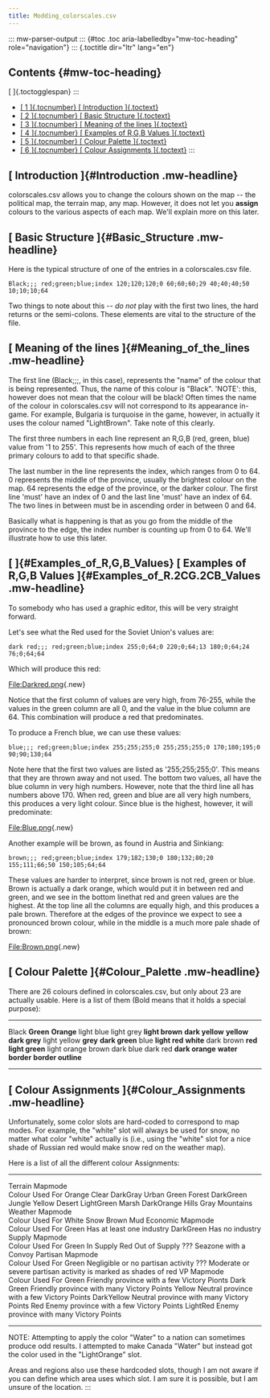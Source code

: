```yaml
---
title: Modding_colorscales.csv
---
```

::: mw-parser-output
::: {#toc .toc aria-labelledby="mw-toc-heading" role="navigation"}
::: {.toctitle dir="ltr" lang="en"}
## Contents {#mw-toc-heading}

[ ]{.toctogglespan}
:::

-   [[ 1 ]{.tocnumber} [ Introduction ]{.toctext}](#Introduction)
-   [[ 2 ]{.tocnumber} [ Basic Structure ]{.toctext}](#Basic_Structure)
-   [[ 3 ]{.tocnumber} [ Meaning of the lines
    ]{.toctext}](#Meaning_of_the_lines)
-   [[ 4 ]{.tocnumber} [ Examples of R,G,B Values
    ]{.toctext}](#Examples_of_R.2CG.2CB_Values)
-   [[ 5 ]{.tocnumber} [ Colour Palette ]{.toctext}](#Colour_Palette)
-   [[ 6 ]{.tocnumber} [ Colour Assignments
    ]{.toctext}](#Colour_Assignments)
:::

## [ Introduction ]{#Introduction .mw-headline}

colorscales.csv allows you to change the colours shown on the map \--
the political map, the terrain map, any map. However, it does not let
you **assign** colours to the various aspects of each map. We\'ll
explain more on this later.

## [ Basic Structure ]{#Basic_Structure .mw-headline}

Here is the typical structure of one of the entries in a colorscales.csv
file.

    Black;;; red;green;blue;index 120;120;120;0 60;60;60;29 40;40;40;50 10;10;10;64 

Two things to note about this \-- *do not* play with the first two
lines, the hard returns or the semi-colons. These elements are vital to
the structure of the file.

## [ Meaning of the lines ]{#Meaning_of_the_lines .mw-headline}

The first line (Black;;;, in this case), represents the \"name\" of the
colour that is being represented. Thus, the name of this colour is
\"Black\". \'NOTE\': this, however does not mean that the colour will be
black! Often times the name of the colour in colorscales.csv will not
correspond to its appearance in-game. For example, Bulgaria is turquoise
in the game, however, in actually it uses the colour named
\"LightBrown\". Take note of this clearly.

The first three numbers in each line represent an R,G,B (red, green,
blue) value from \'1 to 255\'. This represents how much of each of the
three primary colours to add to that specific shade.

The last number in the line represents the index, which ranges from 0 to
64. 0 represents the middle of the province, usually the brightest
colour on the map. 64 represents the edge of the province, or the darker
colour. The first line \'must\' have an index of 0 and the last line
\'must\' have an index of 64. The two lines in between must be in
ascending order in between 0 and 64.

Basically what is happening is that as you go from the middle of the
province to the edge, the index number is counting up from 0 to 64.
We\'ll illustrate how to use this later.

## [ ]{#Examples_of_R,G,B_Values} [ Examples of R,G,B Values ]{#Examples_of_R.2CG.2CB_Values .mw-headline}

To somebody who has used a graphic editor, this will be very straight
forward.

Let\'s see what the Red used for the Soviet Union\'s values are:

    dark red;;; red;green;blue;index 255;0;64;0 220;0;64;13 180;0;64;24 76;0;64;64 

Which will produce this red:

[File:Darkred.png](/wiki/index.php?title=Special:Upload&wpDestFile=Darkred.png "File:Darkred.png"){.new}

Notice that the first column of values are very high, from 76-255, while
the values in the green column are all 0, and the value in the blue
column are 64. This combination will produce a red that predominates.

To produce a French blue, we can use these values:

    blue;;; red;green;blue;index 255;255;255;0 255;255;255;0 170;180;195;0 90;90;130;64 

Note here that the first two values are listed as \'255;255;255;0\'.
This means that they are thrown away and not used. The bottom two
values, all have the blue column in very high numbers. However, note
that the third line all has numbers above 170. When red, green and blue
are all very high numbers, this produces a very light colour. Since blue
is the highest, however, it will predominate:

[File:Blue.png](/wiki/index.php?title=Special:Upload&wpDestFile=Blue.png "File:Blue.png"){.new}

Another example will be brown, as found in Austria and Sinkiang:

    brown;;; red;green;blue;index 179;182;130;0 180;132;80;20 155;111;66;50 150;105;64;64 

These values are harder to interpret, since brown is not red, green or
blue. Brown is actually a dark orange, which would put it in between red
and green, and we see in the bottom linethat red and green values are
the highest. At the top line all the columns are equally high, and this
produces a pale brown. Therefore at the edges of the province we expect
to see a pronounced brown colour, while in the middle is a much more
pale shade of brown:

[File:Brown.png](/wiki/index.php?title=Special:Upload&wpDestFile=Brown.png "File:Brown.png"){.new}

## [ Colour Palette ]{#Colour_Palette .mw-headline}

There are 26 colours defined in colorscales.csv, but only about 23 are
actually usable. Here is a list of them (Bold means that it holds a
special purpose):

  ----------------- -------------------- -----------------
  Black             **Green**            **Orange**
  light blue        light grey           **light brown**
  **dark yellow**   **yellow**           **dark grey**
  light yellow      **grey**             **dark green**
  blue              **light red**        **white**
  dark brown        **red**              **light green**
  light orange      brown                dark blue
  dark red          **dark orange**      **water**
  **border**        **border outline**   
  ----------------- -------------------- -----------------

## [ Colour Assignments ]{#Colour_Assignments .mw-headline}

Unfortunately, some color slots are hard-coded to correspond to map
modes. For example, the \"white\" slot will always be used for snow, no
matter what color \"white\" actually is (i.e., using the \"white\" slot
for a nice shade of Russian red would make snow red on the weather map).

Here is a list of all the different colour Assignments:

  ------------------ -----------------------------------------------------------------
  Terrain Mapmode    
  Colour             Used For
  Orange             Clear
  DarkGray           Urban
  Green              Forest
  DarkGreen          Jungle
  Yellow             Desert
  LightGreen         Marsh
  DarkOrange         Hills
  Gray               Mountains
  Weather Mapmode    
  Colour             Used For
  White              Snow
  Brown              Mud
  Economic Mapmode   
  Colour             Used For
  Green              Has at least one industry
  DarkGreen          Has no industry
  Supply Mapmode     
  Colour             Used For
  Green              In Supply
  Red                Out of Supply
  ???                Seazone with a Convoy
  Partisan Mapmode   
  Colour             Used For
  Green              Negligible or no partisan activity
  ???                Moderate or severe partisan activity is marked as shades of red
  VP Mapmode         
  Colour             Used For
  Green              Friendly province with a few Victory Pionts
  Dark Green         Friendly province with many Victory Points
  Yellow             Neutral province with a few Victory Points
  DarkYellow         Neutral province with many Victory Points
  Red                Enemy province with a few Victory Points
  LightRed           Enemy province with many Victory Points
  ------------------ -----------------------------------------------------------------

NOTE: Attempting to apply the color \"Water\" to a nation can sometimes
produce odd results. I attempted to make Canada \"Water\" but instead
got the color used in the \"LightOrange\" slot.

Areas and regions also use these hardcoded slots, though I am not aware
if you can define which area uses which slot. I am sure it is possible,
but I am unsure of the location.
:::
